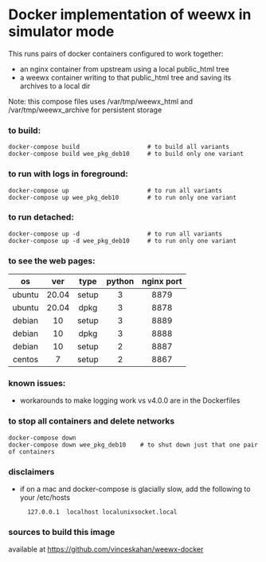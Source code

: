 
# Docker implementation of weewx in simulator mode

This runs pairs of docker containers configured to work together:

 * an nginx container from upstream using a local public_html tree
 * a weewx container writing to that public_html tree and saving its archives to a local dir

Note: this compose files uses /var/tmp/weewx_html and /var/tmp/weewx_archive for persistent storage

### to build:
    docker-compose build                   # to build all variants
    docker-compose build wee_pkg_deb10     # to build only one variant

### to run with logs in foreground:
    docker-compose up                      # to run all variants
    docker-compose up wee_pkg_deb10        # to run only one variant

### to run detached:
    docker-compose up -d                   # to run all variants
    docker-compose up -d wee_pkg_deb10     # to run only one variant

### to see the web pages:

|   os   |  ver  |  type | python | nginx port | 
| :---:  | :---: | :---: | :---:  |    :---:   |  
| ubuntu | 20.04 | setup |   3    |    8879    |  
| ubuntu | 20.04 | dpkg  |   3    |    8878    | 
| debian | 10    | setup |   3    |    8889    | 
| debian | 10    | dpkg  |   3    |    8888    | 
| debian | 10    | setup |   2    |    8887    | 
| centos | 7     | setup |   2    |    8867    | 

### known issues:
 * workarounds to make logging work vs v4.0.0 are in the Dockerfiles

### to stop all containers and delete networks
    docker-compose down 
    docker-compose down wee_pkg_deb10    # to shut down just that one pair of containers

### disclaimers
 * if on a mac and docker-compose is glacially slow, add the following to your /etc/hosts

         127.0.0.1	localhost localunixsocket.local

### sources to build this image
   available at https://github.com/vinceskahan/weewx-docker

